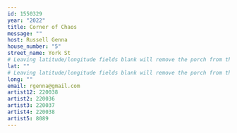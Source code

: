 ```yaml
---
id: 1550329
year: "2022"
title: Corner of Chaos
message: ""
host: Russell Genna
house_number: "5"
street_name: York St
# Leaving latitude/longitude fields blank will remove the porch from the Porchfest map.
lat: ""
# Leaving latitude/longitude fields blank will remove the porch from the Porchfest map.
long: ""
email: rgenna@gmail.com
artist12: 220038
artist2: 220036
artist3: 220037
artist4: 220038
artist5: 8089
---
```

